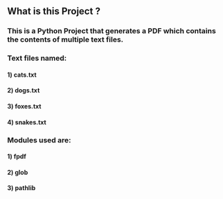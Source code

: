 ## What is this Project ?
### This is a Python Project that generates a PDF which contains the contents of multiple text files.

### Text files named:
#### 1) cats.txt
#### 2) dogs.txt
#### 3) foxes.txt
#### 4) snakes.txt

### Modules used are: 
#### 1) fpdf
#### 2) glob
#### 3) pathlib